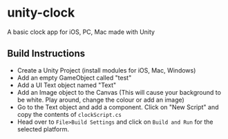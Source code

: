 # unity-clock
A basic clock app for iOS, PC, Mac made with Unity

## Build Instructions

- Create a Unity Project (install modules for iOS, Mac, Windows)
- Add an empty GameObject called "test"
- Add a UI Text object named "Text"
- Add an Image object to the Canvas (This will cause your background to be white. Play around, change the colour or add an image)
- Go to the Text object and add a component. Click on "New Script" and copy the contents of `clockScript.cs`
- Head over to `File>Build Settings` and click on `Build and Run` for the selected platform.
